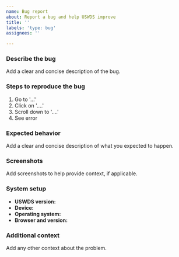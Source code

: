 ```yaml
---
name: Bug report
about: Report a bug and help USWDS improve
title: ''
labels: 'type: bug'
assignees: ''

---
```


### Describe the bug
Add a clear and concise description of the bug.

### Steps to reproduce the bug
1. Go to '...'
2. Click on '....'
3. Scroll down to '....'
4. See error

### Expected behavior
Add a clear and concise description of what you expected to happen.

### Screenshots
Add screenshots to help provide context, if applicable.

### System setup
- **USWDS version:**
- **Device:**
- **Operating system:**
- **Browser and version:**

### Additional context
Add any other context about the problem.
